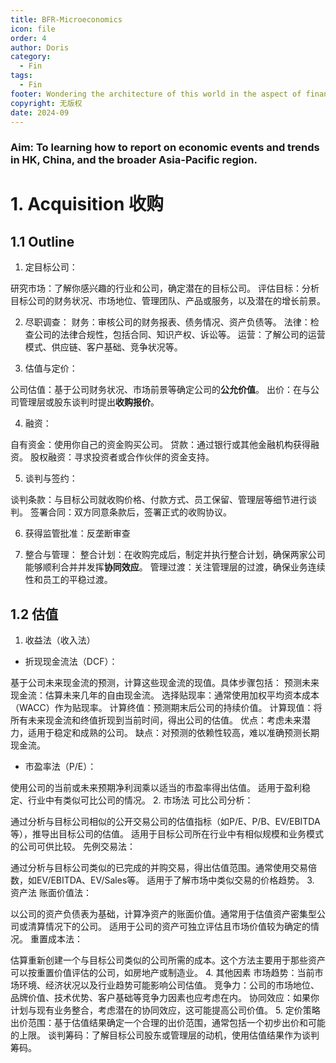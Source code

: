 ```yaml
---
title: BFR-Microeconomics
icon: file
order: 4
author: Doris
category:
  - Fin
tags:
  - Fin
footer: Wondering the architecture of this world in the aspect of finance...
copyright: 无版权
date: 2024-09
---
```


### Aim: To learning how to report on economic events and trends in HK, China, and the broader Asia-Pacific region.

# 1. Acquisition 收购
## 1.1 Outline
1. 定目标公司：

研究市场：了解你感兴趣的行业和公司，确定潜在的目标公司。
评估目标：分析目标公司的财务状况、市场地位、管理团队、产品或服务，以及潜在的增长前景。

2. 尽职调查：
财务：审核公司的财务报表、债务情况、资产负债等。
法律：检查公司的法律合规性，包括合同、知识产权、诉讼等。
运营：了解公司的运营模式、供应链、客户基础、竞争状况等。

3. 估值与定价：

公司估值：基于公司财务状况、市场前景等确定公司的**公允价值**。
出价：在与公司管理层或股东谈判时提出**收购报价**。

4. 融资：

自有资金：使用你自己的资金购买公司。
贷款：通过银行或其他金融机构获得融资。
股权融资：寻求投资者或合作伙伴的资金支持。

5. 谈判与签约：

谈判条款：与目标公司就收购价格、付款方式、员工保留、管理层等细节进行谈判。
签署合同：双方同意条款后，签署正式的收购协议。

6. 获得监管批准：反垄断审查

7. 整合与管理：
整合计划：在收购完成后，制定并执行整合计划，确保两家公司能够顺利合并并发挥**协同效应**。
管理过渡：关注管理层的过渡，确保业务连续性和员工的平稳过渡。

## 1.2 估值
1. 收益法（收入法）
- 折现现金流法（DCF）：

基于公司未来现金流的预测，计算这些现金流的现值。具体步骤包括：
预测未来现金流：估算未来几年的自由现金流。
选择贴现率：通常使用加权平均资本成本（WACC）作为贴现率。
计算终值：预测期末后公司的持续价值。
计算现值：将所有未来现金流和终值折现到当前时间，得出公司的估值。
优点：考虑未来潜力，适用于稳定和成熟的公司。
缺点：对预测的依赖性较高，难以准确预测长期现金流。

- 市盈率法（P/E）：

使用公司的当前或未来预期净利润乘以适当的市盈率得出估值。
适用于盈利稳定、行业中有类似可比公司的情况。
2. 市场法
可比公司分析：

通过分析与目标公司相似的公开交易公司的估值指标（如P/E、P/B、EV/EBITDA等），推导出目标公司的估值。
适用于目标公司所在行业中有相似规模和业务模式的公司可供比较。
先例交易法：

通过分析与目标公司类似的已完成的并购交易，得出估值范围。通常使用交易倍数，如EV/EBITDA、EV/Sales等。
适用于了解市场中类似交易的价格趋势。
3. 资产法
账面价值法：

以公司的资产负债表为基础，计算净资产的账面价值。通常用于估值资产密集型公司或清算情况下的公司。
适用于公司的资产可独立评估且市场价值较为确定的情况。
重置成本法：

估算重新创建一个与目标公司类似的公司所需的成本。这个方法主要用于那些资产可以按重置价值评估的公司，如房地产或制造业。
4. 其他因素
市场趋势：当前市场环境、经济状况以及行业趋势可能影响公司估值。
竞争力：公司的市场地位、品牌价值、技术优势、客户基础等竞争力因素也应考虑在内。
协同效应：如果你计划与现有业务整合，考虑潜在的协同效应，这可能提高公司价值。
5. 定价策略
出价范围：基于估值结果确定一个合理的出价范围，通常包括一个初步出价和可能的上限。
谈判筹码：了解目标公司股东或管理层的动机，使用估值结果作为谈判筹码。